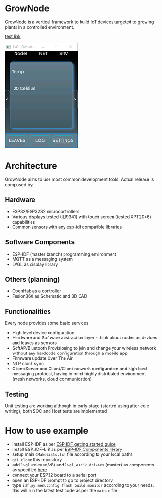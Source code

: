 
# GrowNode

GrowNode is a vertical framework to build IoT devices targeted to growing plants in a controlled environment.

[test link](introduction.md)

![GrowNode Main Screen with a Temperature Leaf](/docs/resources/main_screen.png "Main Screen")

# Architecture

GrowNode aims to use most common development tools. Actual release is composed by:

## Hardware

 - ESP32/ESP32S2 microcontrollers
 -  Various displays tested (ILI9341) with touch screen (tested XPT2046) capabilities
 -  Common sensors with any esp-idf compatible libraries

## Software Components

 - ESP-IDF (master branch) programming environment
 - MQTT as a messaging system
 - LVGL as display library

## Others (planning)
 - OpenHab as a controller
 - Fusion360 as Schematic and 3D CAD


## Functionalities

Every node provides some basic services

- High level device configuration
- Hardware and Software abstraction layer - think about nodes as devices and leaves as sensors
- SoftAP/Bluetooth Provisioning to join and change your wireless network without any hardcode configuration through a mobile app
- Firmware update Over The Air
- NTP clock sync
- Client/Server and Client/Client network configuration and high level messaging protocol, having in mind highly distributed environment (mesh networks, cloud communication)

## Testing

Unit testing are working although in early stage (started using after core writing), both SOC and Host tests are implemented

# How to use example

- install ESP-IDF as per [ESP-IDF getting started guide](https://docs.espressif.com/projects/esp-idf/en/latest/esp32/get-started/)
- install ESP_IDF-LIB as per [ESP-IDF Components library](https://github.com/UncleRus/esp-idf-lib)
- setup main `CMakeLists.txt` file according to your local paths
- `git clone` this repository
- add `lvgl` (release/v8) and `lvgl_esp32_drivers` (master) as components as specified [here](https://github.com/lvgl/lv_port_esp32)
- connect your ESP32 board to a serial port
- open an ESP-IDF prompt to go to project directory
- type `idf.py menuconfig flash build monitor` according to your needs. this will run the latest test code as per the `main.c` file